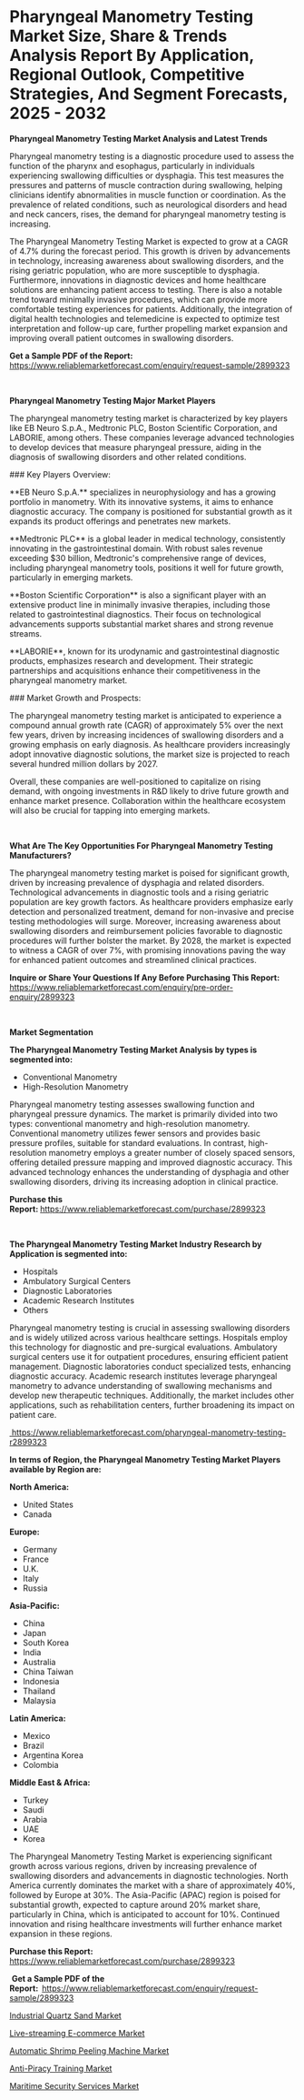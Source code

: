 <p><h1>Pharyngeal Manometry Testing Market Size, Share & Trends Analysis Report By Application, Regional Outlook, Competitive Strategies, And Segment Forecasts, 2025 - 2032</h1></p><p><strong>Pharyngeal Manometry Testing Market Analysis and Latest Trends</strong></p>
<p><p>Pharyngeal manometry testing is a diagnostic procedure used to assess the function of the pharynx and esophagus, particularly in individuals experiencing swallowing difficulties or dysphagia. This test measures the pressures and patterns of muscle contraction during swallowing, helping clinicians identify abnormalities in muscle function or coordination. As the prevalence of related conditions, such as neurological disorders and head and neck cancers, rises, the demand for pharyngeal manometry testing is increasing.</p><p>The Pharyngeal Manometry Testing Market is expected to grow at a CAGR of 4.7% during the forecast period. This growth is driven by advancements in technology, increasing awareness about swallowing disorders, and the rising geriatric population, who are more susceptible to dysphagia. Furthermore, innovations in diagnostic devices and home healthcare solutions are enhancing patient access to testing. There is also a notable trend toward minimally invasive procedures, which can provide more comfortable testing experiences for patients. Additionally, the integration of digital health technologies and telemedicine is expected to optimize test interpretation and follow-up care, further propelling market expansion and improving overall patient outcomes in swallowing disorders.</p></p>
<p><strong>Get a Sample PDF of the Report:&nbsp;</strong> <a href="https://www.reliablemarketforecast.com/enquiry/request-sample/2899323?utm_campaign=1170&utm_medium=2&utm_source=Github&utm_content=ia&utm_term=15032025&utm_id=pharyngeal-manometry-testing">https://www.reliablemarketforecast.com/enquiry/request-sample/2899323</a></p>
<p>&nbsp;</p>
<p><strong>Pharyngeal Manometry Testing Major Market Players</strong></p>
<p><p>The pharyngeal manometry testing market is characterized by key players like EB Neuro S.p.A., Medtronic PLC, Boston Scientific Corporation, and LABORIE, among others. These companies leverage advanced technologies to develop devices that measure pharyngeal pressure, aiding in the diagnosis of swallowing disorders and other related conditions.</p><p>### Key Players Overview:</p><p>**EB Neuro S.p.A.** specializes in neurophysiology and has a growing portfolio in manometry. With its innovative systems, it aims to enhance diagnostic accuracy. The company is positioned for substantial growth as it expands its product offerings and penetrates new markets.</p><p>**Medtronic PLC** is a global leader in medical technology, consistently innovating in the gastrointestinal domain. With robust sales revenue exceeding $30 billion, Medtronic's comprehensive range of devices, including pharyngeal manometry tools, positions it well for future growth, particularly in emerging markets.</p><p>**Boston Scientific Corporation** is also a significant player with an extensive product line in minimally invasive therapies, including those related to gastrointestinal diagnostics. Their focus on technological advancements supports substantial market shares and strong revenue streams.</p><p>**LABORIE**, known for its urodynamic and gastrointestinal diagnostic products, emphasizes research and development. Their strategic partnerships and acquisitions enhance their competitiveness in the pharyngeal manometry market.</p><p>### Market Growth and Prospects:</p><p>The pharyngeal manometry testing market is anticipated to experience a compound annual growth rate (CAGR) of approximately 5% over the next few years, driven by increasing incidences of swallowing disorders and a growing emphasis on early diagnosis. As healthcare providers increasingly adopt innovative diagnostic solutions, the market size is projected to reach several hundred million dollars by 2027.</p><p>Overall, these companies are well-positioned to capitalize on rising demand, with ongoing investments in R&D likely to drive future growth and enhance market presence. Collaboration within the healthcare ecosystem will also be crucial for tapping into emerging markets.</p></p>
<p>&nbsp;</p>
<p><strong>What Are The Key Opportunities For Pharyngeal Manometry Testing Manufacturers?</strong></p>
<p><p>The pharyngeal manometry testing market is poised for significant growth, driven by increasing prevalence of dysphagia and related disorders. Technological advancements in diagnostic tools and a rising geriatric population are key growth factors. As healthcare providers emphasize early detection and personalized treatment, demand for non-invasive and precise testing methodologies will surge. Moreover, increasing awareness about swallowing disorders and reimbursement policies favorable to diagnostic procedures will further bolster the market. By 2028, the market is expected to witness a CAGR of over 7%, with promising innovations paving the way for enhanced patient outcomes and streamlined clinical practices.</p></p>
<p><strong>Inquire or Share Your Questions If Any Before Purchasing This Report:</strong> <a href="https://www.reliablemarketforecast.com/enquiry/pre-order-enquiry/2899323?utm_campaign=1170&utm_medium=2&utm_source=Github&utm_content=ia&utm_term=15032025&utm_id=pharyngeal-manometry-testing">https://www.reliablemarketforecast.com/enquiry/pre-order-enquiry/2899323</a></p>
<p>&nbsp;</p>
<p><strong>Market Segmentation</strong></p>
<p><strong>The Pharyngeal Manometry Testing Market Analysis by types is segmented into:</strong></p>
<p><ul><li>Conventional Manometry</li><li>High-Resolution Manometry</li></ul></p>
<p><p>Pharyngeal manometry testing assesses swallowing function and pharyngeal pressure dynamics. The market is primarily divided into two types: conventional manometry and high-resolution manometry. Conventional manometry utilizes fewer sensors and provides basic pressure profiles, suitable for standard evaluations. In contrast, high-resolution manometry employs a greater number of closely spaced sensors, offering detailed pressure mapping and improved diagnostic accuracy. This advanced technology enhances the understanding of dysphagia and other swallowing disorders, driving its increasing adoption in clinical practice.</p></p>
<p><strong>Purchase this Report:&nbsp;</strong><a href="https://www.reliablemarketforecast.com/purchase/2899323?utm_campaign=1170&utm_medium=2&utm_source=Github&utm_content=ia&utm_term=15032025&utm_id=pharyngeal-manometry-testing">https://www.reliablemarketforecast.com/purchase/2899323</a></p>
<p>&nbsp;</p>
<p><strong>The Pharyngeal Manometry Testing Market Industry Research by Application is segmented into:</strong></p>
<p><ul><li>Hospitals</li><li>Ambulatory Surgical Centers</li><li>Diagnostic Laboratories</li><li>Academic Research Institutes</li><li>Others</li></ul></p>
<p><p>Pharyngeal manometry testing is crucial in assessing swallowing disorders and is widely utilized across various healthcare settings. Hospitals employ this technology for diagnostic and pre-surgical evaluations. Ambulatory surgical centers use it for outpatient procedures, ensuring efficient patient management. Diagnostic laboratories conduct specialized tests, enhancing diagnostic accuracy. Academic research institutes leverage pharyngeal manometry to advance understanding of swallowing mechanisms and develop new therapeutic techniques. Additionally, the market includes other applications, such as rehabilitation centers, further broadening its impact on patient care.</p></p>
<p><a href="https://www.reliablemarketforecast.com/pharyngeal-manometry-testing-r2899323?utm_campaign=1170&utm_medium=2&utm_source=Github&utm_content=ia&utm_term=15032025&utm_id=pharyngeal-manometry-testing">&nbsp;https://www.reliablemarketforecast.com/pharyngeal-manometry-testing-r2899323</a></p>
<p><strong>In terms of Region, the Pharyngeal Manometry Testing Market Players available by Region are:</strong></p>
<p>
    <p> <strong> North America: </strong>
        <ul>
            <li>United States</li>
            <li>Canada</li>
        </ul>
        </p> 
    <p> <strong> Europe: </strong>
        <ul>
            <li>Germany</li>
            <li>France</li>
            <li>U.K.</li>
            <li>Italy</li>
            <li>Russia</li>
        </ul>
        </p> 
    <p> <strong> Asia-Pacific: </strong>
        <ul>
            <li>China</li>
            <li>Japan</li>
            <li>South Korea</li>
            <li>India</li>
            <li>Australia</li>
            <li>China Taiwan</li>
            <li>Indonesia</li>
            <li>Thailand</li>
            <li>Malaysia</li>
        </ul>
        </p> 
    <p> <strong> Latin America: </strong>
        <ul>
            <li>Mexico</li>
            <li>Brazil</li>
            <li>Argentina Korea</li>
            <li>Colombia</li>
        </ul>
        </p> 
    <p> <strong> Middle East & Africa: </strong>
        <ul>
            <li>Turkey</li>
            <li>Saudi</li>
            <li>Arabia</li>
            <li>UAE</li>
            <li>Korea</li>
        </ul>
    </p>
    </p>
<p><p>The Pharyngeal Manometry Testing Market is experiencing significant growth across various regions, driven by increasing prevalence of swallowing disorders and advancements in diagnostic technologies. North America currently dominates the market with a share of approximately 40%, followed by Europe at 30%. The Asia-Pacific (APAC) region is poised for substantial growth, expected to capture around 20% market share, particularly in China, which is anticipated to account for 10%. Continued innovation and rising healthcare investments will further enhance market expansion in these regions.</p></p>
<p><strong>Purchase this Report: </strong><a href="https://www.reliablemarketforecast.com/purchase/2899323?utm_campaign=1170&utm_medium=2&utm_source=Github&utm_content=ia&utm_term=15032025&utm_id=pharyngeal-manometry-testing">https://www.reliablemarketforecast.com/purchase/2899323</a></p>
<p>&nbsp;<strong>Get a Sample PDF of the Report:&nbsp;&nbsp;</strong><a href="https://www.reliablemarketforecast.com/enquiry/request-sample/2899323?utm_campaign=1170&utm_medium=2&utm_source=Github&utm_content=ia&utm_term=15032025&utm_id=pharyngeal-manometry-testing">https://www.reliablemarketforecast.com/enquiry/request-sample/2899323</a></p>
<p><strong></strong></p>
<p><p><a href="https://github.com/jolashta/Market-Research-Report-List-1/blob/main/industrial-quartz-sand-market.md?utm_campaign=1170&utm_medium=2&utm_source=Github&utm_content=ia&utm_term=15032025&utm_id=pharyngeal-manometry-testing">Industrial Quartz Sand Market</a></p><p><a href="https://github.com/lazregaartun/Market-Research-Report-List-1/blob/main/live-streaming-e-commerce-market.md?utm_campaign=1170&utm_medium=2&utm_source=Github&utm_content=ia&utm_term=15032025&utm_id=pharyngeal-manometry-testing">Live-streaming E-commerce Market</a></p><p><a href="https://github.com/drevertevell/Market-Research-Report-List-1/blob/main/automatic-shrimp-peeling-machine-market.md?utm_campaign=1170&utm_medium=2&utm_source=Github&utm_content=ia&utm_term=15032025&utm_id=pharyngeal-manometry-testing">Automatic Shrimp Peeling Machine Market</a></p><p><a href="https://github.com/ienamoun/Market-Research-Report-List-1/blob/main/anti-piracy-training-market.md?utm_campaign=1170&utm_medium=2&utm_source=Github&utm_content=ia&utm_term=15032025&utm_id=pharyngeal-manometry-testing">Anti-Piracy Training Market</a></p><p><a href="https://github.com/elhibacajka/Market-Research-Report-List-1/blob/main/maritime-security-services-market.md?utm_campaign=1170&utm_medium=2&utm_source=Github&utm_content=ia&utm_term=15032025&utm_id=pharyngeal-manometry-testing">Maritime Security Services Market</a></p></p>